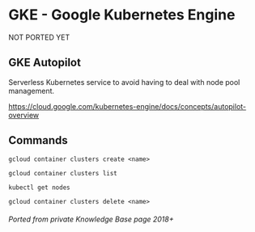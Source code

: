 # GKE - Google Kubernetes Engine

NOT PORTED YET

## GKE Autopilot

Serverless Kubernetes service to avoid having to deal with node pool management.

<https://cloud.google.com/kubernetes-engine/docs/concepts/autopilot-overview>

## Commands

```shell
gcloud container clusters create <name>
```

```shell
gcloud container clusters list
```

```shell
kubectl get nodes
```

```shell
gcloud container clusters delete <name>
```

###### Ported from private Knowledge Base page 2018+
